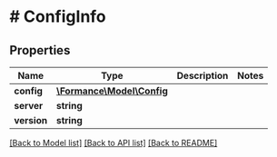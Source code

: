 # # ConfigInfo

## Properties

Name | Type | Description | Notes
------------ | ------------- | ------------- | -------------
**config** | [**\Formance\Model\Config**](Config.md) |  |
**server** | **string** |  |
**version** | **string** |  |

[[Back to Model list]](../../README.md#models) [[Back to API list]](../../README.md#endpoints) [[Back to README]](../../README.md)
